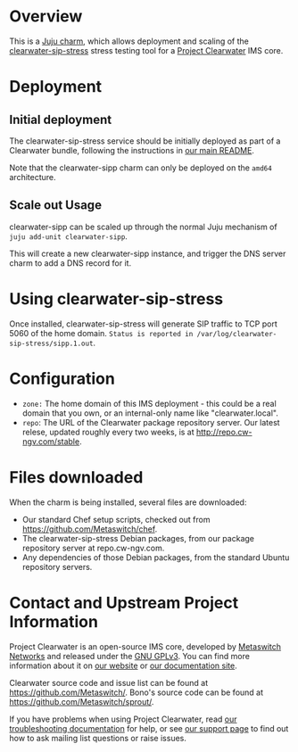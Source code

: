 # Overview

This is a [Juju charm](https://jujucharms.com/about), which allows deployment and scaling of the [clearwater-sip-stress](http://clearwater.readthedocs.org/en/latest/Clearwater_stress_testing/index.html) stress testing tool for a [Project Clearwater](http://projectclearwater.org) IMS core.

# Deployment

## Initial deployment

The clearwater-sip-stress service should be initially deployed as part of a Clearwater bundle, following the instructions in [our main README](https://github.com/Metaswitch/clearwater-juju/blob/local_charms/README.md).

Note that the clearwater-sipp charm can only be deployed on the `amd64` architecture.

## Scale out Usage

clearwater-sipp can be scaled up through the normal Juju mechanism of `juju add-unit clearwater-sipp`.

This will create a new clearwater-sipp instance, and trigger the DNS server charm to add a DNS record for it.

# Using clearwater-sip-stress

Once installed, clearwater-sip-stress will generate SIP traffic to TCP port 5060 of the home domain. `Status is reported in /var/log/clearwater-sip-stress/sipp.1.out`.

# Configuration

-  `zone:` The home domain of this IMS deployment - this could be a real domain that you own, or an internal-only name like "clearwater.local".
-  `repo`: The URL of the Clearwater package repository server. Our latest relese, updated roughly every two weeks, is at http://repo.cw-ngv.com/stable.

# Files downloaded

When the charm is being installed, several files are downloaded:

- Our standard Chef setup scripts, checked out from https://github.com/Metaswitch/chef.
- The clearwater-sip-stress Debian packages, from our package repository server at repo.cw-ngv.com.
- Any dependencies of those Debian packages, from the standard Ubuntu repository servers.

# Contact and Upstream Project Information

Project Clearwater is an open-source IMS core, developed by [Metaswitch Networks](http://www.metaswitch.com) and released under the [GNU GPLv3](http://www.projectclearwater.org/download/license/). You can find more information about it on [our website](http://www.projectclearwater.org/) or [our documentation site](https://clearwater.readthedocs.org).

Clearwater source code and issue list can be found at https://github.com/Metaswitch/. Bono's source code can be found at https://github.com/Metaswitch/sprout/.

If you have problems when using Project Clearwater, read [our troubleshooting documentation](http://clearwater.readthedocs.org/en/latest/Troubleshooting_and_Recovery/index.html) for help, or see [our support page](http://clearwater.readthedocs.org/en/latest/Support/index.html) to find out how to ask mailing list questions or raise issues.
